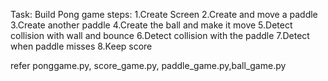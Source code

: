 Task: Build Pong game
steps:
1.Create Screen
2.Create and move a paddle
3.Create another paddle
4.Create the ball and make it move
5.Detect collision with wall and bounce
6.Detect collision with the paddle
7.Detect when paddle misses
8.Keep score

refer ponggame.py, score_game.py, paddle_game.py,ball_game.py

